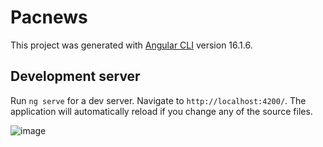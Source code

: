 # Pacnews

This project was generated with [Angular CLI](https://github.com/angular/angular-cli) version 16.1.6.

## Development server

Run `ng serve` for a dev server. Navigate to `http://localhost:4200/`. The application will automatically reload if you change any of the source files.

![image](https://github.com/edsonq3/pacnews/assets/134448661/a5b6c094-9a2c-481c-8aeb-17e2d99420b6)
